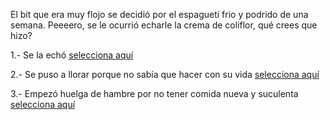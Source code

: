 [//]: # (Diana:)
[//]: # (hablar-con-hugo.md)
[//]: # (brincar-de-gusto.md)
[//]: # (alguno otro de tu preferencia)

El bit que era muy flojo se decidió por el espagueti frio y podrido de una semana. 
Peeeero, se le ocurrió echarle la crema de coliflor, qué crees que hizo?

1.- Se la echó [selecciona aquí](echarle-la-crema.md)

2.- Se puso a llorar porque no sabía que hacer con su vida [selecciona aquí](no-se-que-hacer-con-mi-vida.md)

3.- Empezó huelga de hambre por no tener comida nueva y suculenta [selecciona aquí](sin-comida-nueva-y-suculenta.md)
